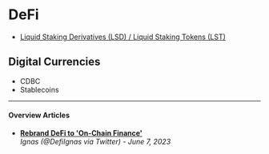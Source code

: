 # DeFi

- [Liquid Staking Derivatives (LSD) / Liquid Staking Tokens (LST)](Liquid%20Staking.md)

## Digital Currencies
- CDBC
- Stablecoins

----

#### Overview Articles

- [**Rebrand DeFi to 'On-Chain Finance'**](https://twitter.com/DefiIgnas/status/1635980049437585409)
  <br/>_Ignas (@DefiIgnas via Twitter) - June 7, 2023_

